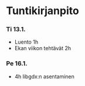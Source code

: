 # Tuntikirjanpito

### Ti 13.1.
- Luento 1h
- Ekan viikon tehtävät 2h

### Pe 16.1.
- 4h libgdx:n asentaminen

